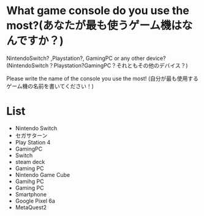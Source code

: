 # What game console do you use the most?(あなたが最も使うゲーム機はなんですか？)
NintendoSwitch? ,Playstation?, GamingPC or any other device?
(NintendoSwitch？Playstation?GamingPC？それともその他のデバイス？)

Please write the name of the console you use the most!
(自分が最も使用するゲーム機の名前を書いてください！)


# List
- Nintendo Switch
- セガサターン
- Play Station 4
- GamingPC
- Switch
- steam deck
- Gaming PC
- Nintendo Game Cube
- Gamihg PC
- Gaming PC
- Smartphone
- Google Pixel 6a
- MetaQuest2
